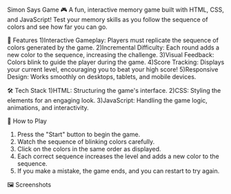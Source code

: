 Simon Says Game 🎮
  A fun, interactive memory game built with HTML, CSS, and JavaScript! Test your memory skills as you follow the sequence of colors and see how far you can go.

🚀 Features
  1)Interactive Gameplay: Players must replicate the sequence of colors generated by the game.
  2)Incremental Difficulty: Each round adds a new color to the sequence, increasing the challenge.
  3)Visual Feedback: Colors blink to guide the player during the game.
  4)Score Tracking: Displays your current level, encouraging you to beat your high score!
  5)Responsive Design: Works smoothly on desktops, tablets, and mobile devices.

🛠️ Tech Stack
  1)HTML: Structuring the game's interface.
  2)CSS: Styling the elements for an engaging look.
  3)JavaScript: Handling the game logic, animations, and interactivity.

🎯 How to Play
  1) Press the "Start" button to begin the game.
  2) Watch the sequence of blinking colors carefully.
  3) Click on the colors in the same order as displayed.
  4) Each correct sequence increases the level and adds a new color to the sequence.
  5) If you make a mistake, the game ends, and you can restart to try again.

  🖼️ Screenshots
    